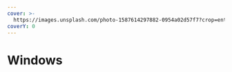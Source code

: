 ```yaml
---
cover: >-
  https://images.unsplash.com/photo-1587614297882-0954a02d57f7?crop=entropy&cs=srgb&fm=jpg&ixid=M3wxOTcwMjR8MHwxfHNlYXJjaHw1fHxtaWNyb3NvZnR8ZW58MHx8fHwxNzE1NDUzMjI5fDA&ixlib=rb-4.0.3&q=85
coverY: 0
---
```


# Windows

